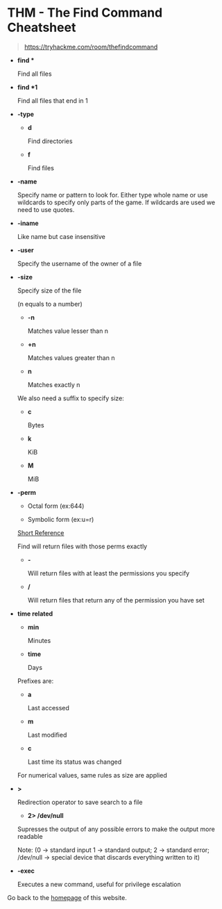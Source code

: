 # THM - The Find Command Cheatsheet

> https://tryhackme.com/room/thefindcommand

- **find \***

    Find all files

- **find \*1**

    Find all files that end in 1

- **-type**

    - **d**

        Find directories

    - **f**

        Find files

- **-name**

    Specify name or pattern to look for. Either type whole name or use wildcards to specify only parts of the game. If wildcards are used we need to use quotes.

- **-iname**

    Like name but case insensitive

- **-user**

    Specify the username of the owner of a file

- **-size**

    Specify size of the file

    (n equals to a number)

    - **-n**

        Matches value lesser than n

    - **+n**

        Matches values greater than n

    - **n**

        Matches exactly n

    We also need a suffix to specify size:

    - **c**

        Bytes

    - **k**

        KiB

    - **M**

        MiB

- **-perm**

    - Octal form (ex:644)

    - Symbolic form (ex:u=r)

    [Short Reference](https://www.oreilly.com/library/view/linux-pocket-guide/9780596806347/re44.html)

    Find will return files with those perms exactly

    - **-**

        Will return files with at least the permissions you specify

    - **/**

        Will return files that return any of the permission you have set

- **time related**

    - **min**

        Minutes

    - **time**

        Days

    Prefixes are:

    - **a**

        Last accessed

    - **m**

        Last modified

    - **c**

        Last time its status was changed

    For numerical values, same rules as size are applied

- **>**

    Redirection operator to save search to a file

    - **2> /dev/null**

    Supresses the output of any possible errors to make the output more readable

    Note: (0 -> standard input 1 -> standard output; 2 -> standard error; /dev/null -> special device that discards everything written to it)

- **-exec**

    Executes a new command, useful for privilege escalation

Go back to the [homepage](https://therokdaba.github.io/) of this website.